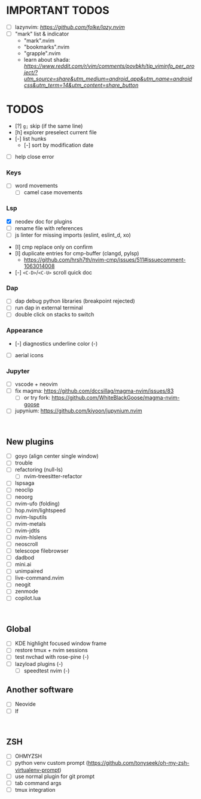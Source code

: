 # IMPORTANT TODOS
- [ ] lazynvim: *https://github.com/folke/lazy.nvim*
- [ ] "mark" list & indicator
    - "mark".nvim
    - "bookmarks".nvim
    - "grapple".nvim
    - learn about shada: *https://www.reddit.com/r/vim/comments/povbkh/tip_viminfo_per_project/?utm_source=share&utm_medium=android_app&utm_name=androidcss&utm_term=14&utm_content=share_button*

# TODOS
- [?] `g;` skip (if the same line)
- [h] explorer preselect current file
- [-] list hunks
    - [-] sort by modification date
- [ ] help close error
### Keys
- [ ] word movements
    - [ ] camel case movements 
### Lsp
- [X] neodev doc for plugins
- [ ] rename file with references
- [ ] js linter for missing imports (eslint, eslint_d, xo)
- [I] cmp replace only on confirm
- [I] duplicate entries for cmp-buffer (clangd, pylsp)
    - https://github.com/hrsh7th/nvim-cmp/issues/511#issuecomment-1063014008
- [-] `<C-D>`/`<C-U>` scroll quick doc
### Dap
- [ ] dap debug python libraries (breakpoint rejected)
- [ ] run dap in external terminal
- [ ] double click on stacks to switch
### Appearance
- [-] diagnostics underline color (-)
- [ ] aerial icons
### Jupyter
- [ ] vscode + neovim
- [ ] fix magma: https://github.com/dccsillag/magma-nvim/issues/83
    - [ ] or try fork: https://github.com/WhiteBlackGoose/magma-nvim-goose
- [ ] jupynium: https://github.com/kiyoon/jupynium.nvim

<br>

## New plugins
- [ ] goyo (align center single window)
- [ ] trouble
- [ ] refactoring (null-ls)
    - [ ] nvim-treesitter-refactor
- [ ] lspsaga
- [ ] neoclip
- [ ] neoorg
- [ ] nvim-ufo (folding)
- [ ] hop.nvim/lightspeed
- [ ] nvim-lsputils
- [ ] nvim-metals
- [ ] nvim-jdtls
- [ ] nvim-hlslens
- [ ] neoscroll
- [ ] telescope filebrowser
- [ ] dadbod
- [ ] mini.ai
- [ ] unimpaired
- [ ] live-command.nvim
- [ ] neogit
- [ ] zenmode
- [ ] copilot.lua

<br>

## Global
- [ ] KDE highlight focused window frame
- [ ] restore tmux + nvim sessions
- [ ] test nvchad with rose-pine (-)
- [ ] lazyload plugins (-)
    - [ ] speedtest nvim (-)

## Another software
- [ ] Neovide
- [ ] lf

<br>

## ZSH
- [ ] OHMYZSH
- [ ] python venv custom prompt (https://github.com/tonyseek/oh-my-zsh-virtualenv-prompt)
- [ ] use normal plugin for git prompt
- [ ] tab command args
- [ ] tmux integration
